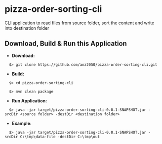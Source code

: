 # pizza-order-sorting-cli
CLI application to read files from source folder, sort the content and write into destination folder

## Download, Build & Run this Application

* **Download:**
```
  $> git clone https://github.com/anz2050/pizza-order-sorting-cli.git
```

* **Build:**
```
  $> cd pizza-order-sorting-cli
  
  $> mvn clean package
```  

* **Run Application:**
```
  $> java -jar target/pizza-order-sorting-cli-0.0.1-SNAPSHOT.jar -srcDir <source folder> -destDir <destination folder>
```

* **Example:**
```
  $> java -jar target/pizza-order-sorting-cli-0.0.1-SNAPSHOT.jar -srcDir C:\tmp\data-file -destDir C:\tmp\out
```
